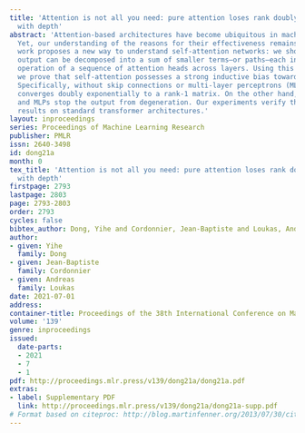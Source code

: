 ```yaml
---
title: 'Attention is not all you need: pure attention loses rank doubly exponentially
  with depth'
abstract: 'Attention-based architectures have become ubiquitous in machine learning.
  Yet, our understanding of the reasons for their effectiveness remains limited. This
  work proposes a new way to understand self-attention networks: we show that their
  output can be decomposed into a sum of smaller terms—or paths—each involving the
  operation of a sequence of attention heads across layers. Using this path decomposition,
  we prove that self-attention possesses a strong inductive bias towards "token uniformity".
  Specifically, without skip connections or multi-layer perceptrons (MLPs), the output
  converges doubly exponentially to a rank-1 matrix. On the other hand, skip connections
  and MLPs stop the output from degeneration. Our experiments verify the convergence
  results on standard transformer architectures.'
layout: inproceedings
series: Proceedings of Machine Learning Research
publisher: PMLR
issn: 2640-3498
id: dong21a
month: 0
tex_title: 'Attention is not all you need: pure attention loses rank doubly exponentially
  with depth'
firstpage: 2793
lastpage: 2803
page: 2793-2803
order: 2793
cycles: false
bibtex_author: Dong, Yihe and Cordonnier, Jean-Baptiste and Loukas, Andreas
author:
- given: Yihe
  family: Dong
- given: Jean-Baptiste
  family: Cordonnier
- given: Andreas
  family: Loukas
date: 2021-07-01
address:
container-title: Proceedings of the 38th International Conference on Machine Learning
volume: '139'
genre: inproceedings
issued:
  date-parts:
  - 2021
  - 7
  - 1
pdf: http://proceedings.mlr.press/v139/dong21a/dong21a.pdf
extras:
- label: Supplementary PDF
  link: http://proceedings.mlr.press/v139/dong21a/dong21a-supp.pdf
# Format based on citeproc: http://blog.martinfenner.org/2013/07/30/citeproc-yaml-for-bibliographies/
---
```

